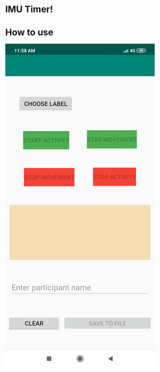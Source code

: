 # IMU Timer!

#  How to use

![alt text](https://github.com/mirsahib/IMU_Timer/blob/master/Images/Screenshot_2019-10-07-11-58-18-642_com.example.myapplication.png "Logo Title Text 1")



